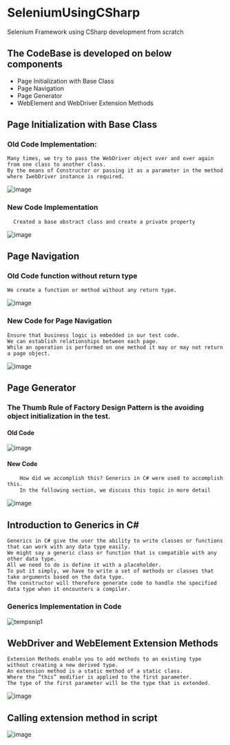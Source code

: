 
# SeleniumUsingCSharp

Selenium Framework using CSharp development from scratch

## The CodeBase is developed on below  components
*   Page Initialization with Base Class
*   Page Navigation
*   Page Generator
*   WebElement and WebDriver Extension Methods
 
## Page Initialization with Base Class
  
  ### Old Code Implementation:
    Many times, we try to pass the WebDriver object over and over again from one class to another class.
    By the means of Constructor or passing it as a parameter in the method where IwebDriver instance is required.

![image](https://user-images.githubusercontent.com/13363157/180227839-15b0eefe-e70b-4fbd-b82f-910d411764d5.png)

 ### New	Code Implementation
      Created a base abstract class and create a private property
![image](https://user-images.githubusercontent.com/13363157/180231069-97e8d61a-e6fd-47fa-a092-727cdbca867e.png)

## Page Navigation

  ### Old Code function without return type
    We create a function or method without any return type.
  ![image](https://user-images.githubusercontent.com/13363157/180240799-628e1b95-74f7-452b-8b79-bd32bfd1214f.png)
  ### New Code for Page Navigation
    Ensure that business logic is embedded in our test code.
    We can establish relationships between each page.
    While an operation is performed on one method it may or may not return a page object.
 ![image](https://user-images.githubusercontent.com/13363157/180239114-a15383c9-51fd-4ee8-aac1-b02afcdf81e1.png)

## Page Generator

  ### The Thumb Rule of Factory Design Pattern is the avoiding object initialization in the test.
   #### Old Code
   ![image](https://user-images.githubusercontent.com/13363157/180242809-7adb3591-26fc-4d35-8b6e-baaddc260a95.png)
   #### New Code
        How did we accomplish this? Generics in C# were used to accomplish this. 
        In the following section, we discuss this topic in more detail
   ![image](https://user-images.githubusercontent.com/13363157/180243477-caceffc6-cf37-4cb7-befa-704d7c74cf63.png)

## Introduction to Generics in C#
    Generics in C# give the user the ability to write classes or functions that can work with any data type easily.
    We might say a generic class or function that is compatible with any other data type. 
    All we need to do is define it with a placeholder.
    To put it simply, we have to write a set of methods or classes that take arguments based on the data type. 
    The constructor will therefore generate code to handle the specified data type when it encounters a compiler.

   ### Generics Implementation in Code
![tempsnip1](https://user-images.githubusercontent.com/13363157/180247732-a0cbb510-f019-4dfa-9a02-0d694ee1600d.png)

  
## WebDriver and WebElement Extension Methods
    Extension Methods enable you to add methods to an existing type without creating a new derived type.
    An extension method is a static method of a static class.
    Where the “this” modifier is applied to the first parameter.
    The type of the first parameter will be the type that is extended.
![image](https://user-images.githubusercontent.com/13363157/180249818-79f459f1-5883-459d-815a-6b96a8b61f25.png)

## Calling extension method in script
![image](https://user-images.githubusercontent.com/13363157/180250869-ddcbd2a8-f089-4a26-8200-178fe102a88a.png)

